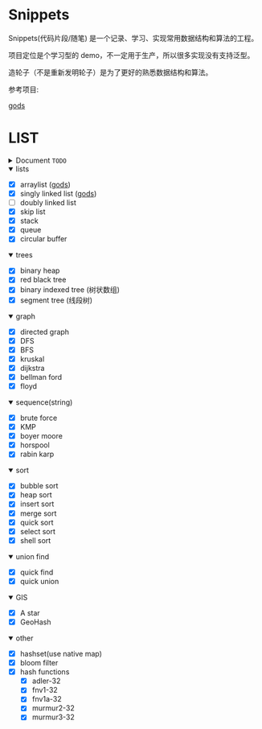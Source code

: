 # Snippets

Snippets(代码片段/随笔) 是一个记录、学习、实现常用数据结构和算法的工程。

项目定位是个学习型的 demo，不一定用于生产，所以很多实现没有支持泛型。

造轮子（不是重新发明轮子）是为了更好的熟悉数据结构和算法。

参考项目: 

[gods](https://github.com/emirpasic/gods)


LIST
==========

<details>
<summary>Document <code>TODO</code></summary>

* 待完成
</details>



<details open>
<summary>lists </summary>

- [x] arraylist ([gods](https://github.com/emirpasic/gods/tree/master/lists/arraylist))
- [x] singly linked list ([gods](https://github.com/emirpasic/gods/tree/master/lists/singlylinkedlist))
- [ ] doubly linked list
- [x] skip list
- [x] stack
- [x] queue
- [x] circular buffer
</details>



<details open>
<summary>trees </summary>

- [x] binary heap
- [x] red black tree
- [x] binary indexed tree (树状数组)
- [x] segment tree (线段树)
</details>



<details open>
<summary>graph </summary>

- [x] directed graph 
- [x] DFS
- [x] BFS
- [x] kruskal
- [x] dijkstra
- [x] bellman ford
- [x] floyd
</details>




<details open>
<summary>sequence(string) </summary>

- [x] brute force
- [x] KMP
- [x] boyer moore
- [x] horspool
- [x] rabin karp
</details>



<details open>
<summary>sort </summary>

- [x] bubble sort
- [x] heap sort
- [x] insert sort
- [x] merge sort
- [x] quick sort
- [x] select sort
- [x] shell sort
</details>


<details open>
<summary>union find </summary>

- [x] quick find
- [x] quick union
</details>



<details open>
<summary>GIS </summary>

- [x] A star
- [x] GeoHash
</details>



<details open>
<summary>other </summary>

- [x] hashset(use native map)
- [x] bloom filter
- [x] hash functions
	- [x] adler-32
	- [x] fnv1-32
	- [x] fnv1a-32
	- [x] murmur2-32
	- [x] murmur3-32
</details>

